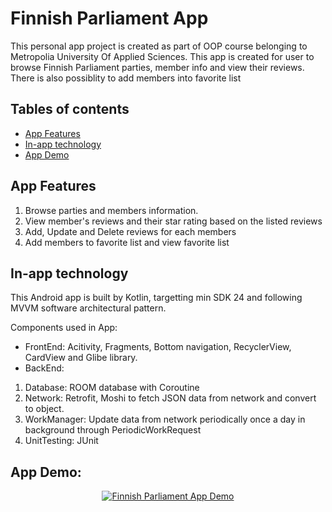 # Finnish Parliament App
This personal app project is created as part of OOP course belonging to Metropolia University Of Applied Sciences.
This app is created for user to browse Finnish Parliament parties, member info and view their reviews. There is also possiblity to add members into favorite list

## Tables of contents
* [App Features](#app-features)
* [In-app technology](#in-app-technology)
* [App Demo](#app-demo)

## App Features
1. Browse parties and members information. 
1. View member's reviews and their star rating based on the listed reviews
1. Add, Update and Delete reviews for each members
1. Add members to favorite list and view favorite list

## In-app technology
This Android app is built by Kotlin, targetting min SDK 24 and following MVVM software architectural pattern. 

Components used in App: 
* FrontEnd: Acitivity, Fragments, Bottom navigation, RecyclerView, CardView and Glibe library. 
* BackEnd:
1. Database: ROOM database with Coroutine
1. Network: Retrofit, Moshi to fetch JSON data from network and convert to object.
1. WorkManager: Update data from network periodically once a day in background through PeriodicWorkRequest
1. UnitTesting: JUnit 

## App Demo: 
<div align="center">

[![Finnish Parliament App Demo](http://img.youtube.com/vi/giOaz_PWACA/0.jpg)](http://www.youtube.com/watch?v=giOaz_PWACA "[Finnish Parliament App Demo")

</div>
 

 

